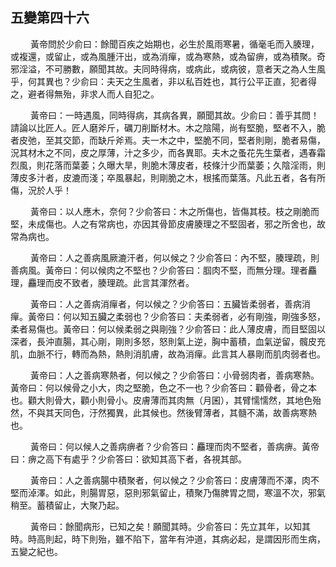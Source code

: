 ## 五變第四十六

<p>&emsp;&emsp;
黃帝問於少俞曰：餘聞百疾之始期也，必生於風雨寒暑，循毫毛而入腠理，或複還，或留止，或為風腫汗出，或為消癉，或為寒熱，或為留痹，或為積聚。奇邪淫溢，不可勝數，願聞其故。夫同時得病，或病此，或病彼，意者天之為人生風乎，何其異也？少俞曰：夫天之生風者，非以私百姓也，其行公平正直，犯者得之，避者得無殆，非求人而人自犯之。
</p>
<p>&emsp;&emsp;
黃帝曰：一時遇風，同時得病，其病各異，願聞其故。少俞曰：善乎其問！請論以比匠人。匠人磨斧斤，礪刀削斷材木。木之陰陽，尚有堅脆，堅者不入，脆者皮弛，至其交節，而缺斤斧焉。夫一木之中，堅脆不同，堅者則剛，脆者易傷，況其材木之不同，皮之厚薄，汁之多少，而各異耶。夫木之蚤花先生葉者，遇春霜烈風，則花落而葉萎；久曝大旱，則脆木薄皮者，枝條汁少而葉萎；久陰淫雨，則薄皮多汁者，皮漉而淺；卒風暴起，則剛脆之木，根搖而葉落。凡此五者，各有所傷，況於人乎！
</p>
<p>&emsp;&emsp;
黃帝曰：以人應木，奈何？少俞答曰：木之所傷也，皆傷其枝。枝之剛脆而堅，未成傷也。人之有常病也，亦因其骨節皮膚腠理之不堅固者，邪之所舍也，故常為病也。
</p>
<p>&emsp;&emsp;
黃帝曰：人之善病風厥漉汗者，何以候之？少俞答曰：內不堅，腠理疏，則善病風。黃帝曰：何以候肉之不堅也？少俞答曰：腘肉不堅，而無分理。理者麤理，麤理而皮不致者，腠理疏。此言其渾然者。
</p>
<p>&emsp;&emsp;
黃帝曰：人之善病消癉者，何以候之？少俞答曰：五臟皆柔弱者，善病消癉。黃帝曰：何以知五臟之柔弱也？少俞答曰：夫柔弱者，必有剛強，剛強多怒，柔者易傷也。黃帝曰：何以候柔弱之與剛強？少俞答曰：此人薄皮膚，而目堅固以深者，長沖直腸，其心剛，剛則多怒，怒則氣上逆，胸中蓄積，血氣逆留，髖皮充肌，血脈不行，轉而為熱，熱則消肌膚，故為消癉。此言其人暴剛而肌肉弱者也。
</p>
<p>&emsp;&emsp;
黃帝曰：人之善病寒熱者，何以候之？少俞答曰：小骨弱肉者，善病寒熱。黃帝曰：何以候骨之小大，肉之堅脆，色之不一也？少俞答曰：顴骨者，骨之本也。顴大則骨大，顴小則骨小。皮膚薄而其肉無（月囷），其臂懦懦然，其地色殆然，不與其天同色，汙然獨異，此其候也。然後臂薄者，其髓不滿，故善病寒熱也。
</p>
<p>&emsp;&emsp;
黃帝曰：何以候人之善病痹者？少俞答曰：麤理而肉不堅者，善病痹。黃帝曰：痹之高下有處乎？少俞答曰：欲知其高下者，各視其部。
</p>
<p>&emsp;&emsp;
黃帝曰：人之善病腸中積聚者，何以候之？少俞答曰：皮膚薄而不澤，肉不堅而淖澤。如此，則腸胃惡，惡則邪氣留止，積聚乃傷脾胃之間，寒溫不次，邪氣稍至。蓄積留止，大聚乃起。
</p>
<p>&emsp;&emsp;
黃帝曰：餘聞病形，已知之矣！願聞其時。少俞答曰：先立其年，以知其時。時高則起，時下則殆，雖不陷下，當年有沖道，其病必起，是謂因形而生病，五變之紀也。
</p>